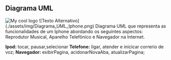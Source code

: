 
## Diagrama UML
<img src="/src/assets/img/Diagrama_UML_Iphone.png" alt="My cool logo"/>
![Texto Alternativo](./assets/img/Diagrama_UML_Iphone.png)
Diagrama UML que representa as funcionalidades de um Iphone abordando os seguintes aspectos: Reprodutor Musical, Aparelho Telefônico e Navegador na Internet.

**Ipod:** tocar, pausar,selecionar
**Telefone:** ligar, atender e inicicar correrio de voz;
**Navegador:** exibirPagina, acidonarNovaAba, atualizarPagina;
